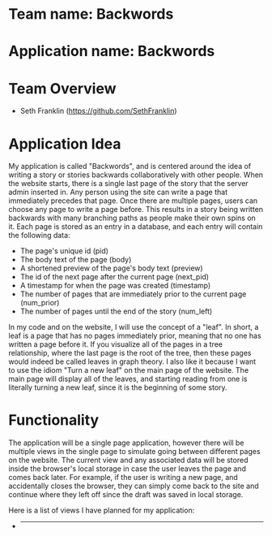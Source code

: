# Team name: Backwords

# Application name: Backwords

# Team Overview

- Seth Franklin (https://github.com/SethFranklin)

# Application Idea

My application is called "Backwords", and is centered around the idea of writing a story or stories backwards collaboratively with other people. When the website starts, there is a single last page of the story that the server admin inserted in. Any person using the site can write a page that immediately precedes that page. Once there are multiple pages, users can choose any page to write a page before. This results in a story being written backwards with many branching paths as people make their own spins on it. Each page is stored as an entry in a database, and each entry will contain the following data:

- The page's unique id (pid)
- The body text of the page (body)
- A shortened preview of the page's body text (preview)
- The id of the next page after the current page (next_pid)
- A timestamp for when the page was created (timestamp)
- The number of pages that are immediately prior to the current page (num_prior)
- The number of pages until the end of the story (num_left)

In my code and on the website, I will use the concept of a "leaf". In short, a leaf is a page that has no pages immediately prior, meaning that no one has written a page before it. If you visualize all of the pages in a tree relationship, where the last page is the root of the tree, then these pages would indeed be called leaves in graph theory. I also like it because I want to use the idiom "Turn a new leaf" on the main page of the website. The main page will display all of the leaves, and starting reading from one is literally turning a new leaf, since it is the beginning of some story.

# Functionality

The application will be a single page application, however there will be multiple views in the single page to simulate going between different pages on the website. The current view and any associated data will be stored inside the browser's local storage in case the user leaves the page and comes back later. For example, if the user is writing a new page, and accidentally closes the browser, they can simply come back to the site and continue where they left off since the draft was saved in local storage.

Here is a list of views I have planned for my application:

- ****
